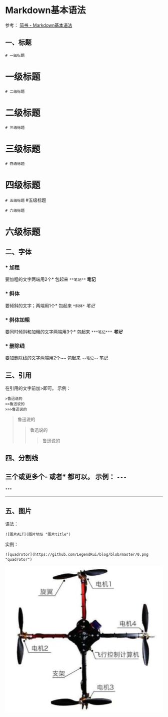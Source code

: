 # Markdown基本语法
参考：
[简书 - Markdown基本语法](https://www.jianshu.com/p/191d1e21f7ed)

## 一、标题

`# 一级标题`
# 一级标题

`# 二级标题`
# 二级标题

`# 三级标题`
# 三级标题

`# 四级标题`
# 四级标题

`# 五级标题`
#五级标题

`# 六级标题`
# 六级标题

## 二、字体

### * 加粗
要加粗的文字两端用2个* 包起来
`**笔记**`
**笔记**

### * 斜体
要倾斜的文字；两端用1个* 包起来
`*斜体*`
*笔记*

### * 斜体加粗
要同时倾斜和加粗的文字两端用3个* 包起来
`***笔记***`
***笔记***

### * 删除线
要加删除线的文字两端用2个~~ 包起来
`~~笔记~~`
~~笔记~~

## 三、引用

在引用的文字前加>即可。
示例：
```
>鲁迅说的
>>鲁迅说的
>>>鲁迅说的
```
>鲁迅说的
>>鲁迅说的
>>>鲁迅说的

## 四、分割线

三个或更多个- 或者* 都可以。
示例：
`---`
---
`***`
***

## 五、图片
语法：
```
![图片ALT](图片地址 "图片title")
```
实例：
```
![quadrotor](https://github.com/LegendRui/blog/blob/master/0.png "quadrotor")
```
![quadrotor](https://github.com/LegendRui/blog/blob/master/0.png "quadrotor")
